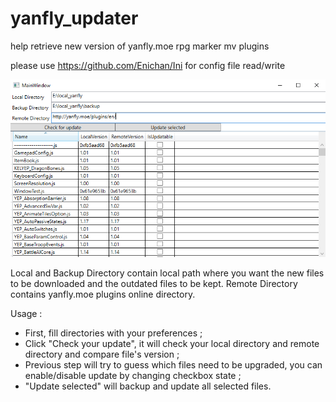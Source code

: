 # yanfly_updater
help retrieve new version of yanfly.moe rpg marker mv plugins

please use https://github.com/Enichan/Ini for config file read/write

![Alt text](doc/screenshot_00.png?raw=true "Title")

Local and Backup Directory contain local path where you want the new files to be downloaded and the outdated files to be kept.
Remote Directory contains yanfly.moe plugins online directory.

Usage :
- First, fill directories with your preferences ;
- Click "Check your update", it will check your local directory and remote directory and compare file's version ;
- Previous step will try to guess which files need to be upgraded, you can enable/disable update by changing checkbox state ;
- "Update selected" will backup and update all selected files.
